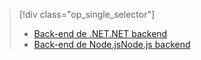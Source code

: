 > [!div class="op_single_selector"]
> * [<span data-ttu-id="e17cd-101">Back-end de .NET</span><span class="sxs-lookup"><span data-stu-id="e17cd-101">.NET backend</span></span>](../articles/app-service-mobile/app-service-mobile-dotnet-backend-how-to-use-server-sdk.md)
> * [<span data-ttu-id="e17cd-102">Back-end de Node.js</span><span class="sxs-lookup"><span data-stu-id="e17cd-102">Node.js backend</span></span>](../articles/app-service-mobile/app-service-mobile-node-backend-how-to-use-server-sdk.md)
> 
> 

